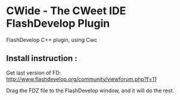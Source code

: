 # CWide - The CWeet IDE FlashDevelop Plugin 
FlashDevelop C++ plugin, using Cwc

## Install instruction :

Get last version of FD: http://www.flashdevelop.org/community/viewforum.php?f=11

Drag the FDZ file to the FlashDevelop window, and it will do the rest.
